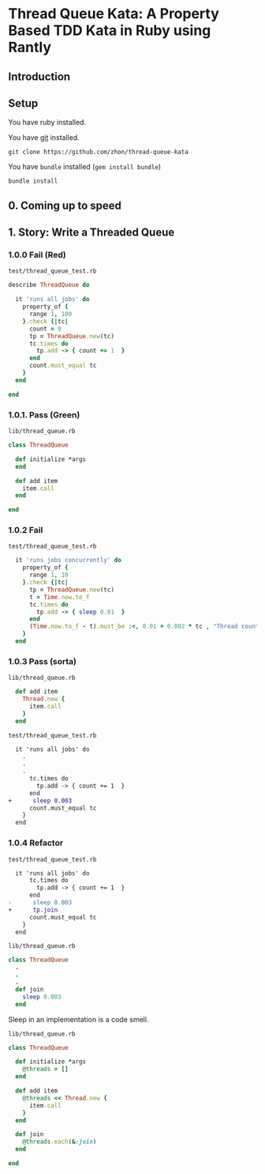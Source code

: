 Thread Queue Kata: A Property Based TDD Kata in Ruby using Rantly
=====

Introduction
------------

Setup
-----

You have ruby installed.

You have [git](http://git-scm.com/downloads) installed.

``git clone https://github.com/zhon/thread-queue-kata``

You have ``bundle`` installed (``gem install bundle``)

``bundle install``

## 0. Coming up to speed

## 1. Story: Write a Threaded Queue

### 1.0.0 Fail (Red)

``test/thread_queue_test.rb``
```ruby
describe ThreadQueue do

  it 'runs all jobs' do
    property_of {
      range 1, 100
    }.check {|tc|
      count = 0
      tp = ThreadQueue.new(tc)
      tc.times do
        tp.add -> { count += 1  }
      end
      count.must_equal tc
    }
  end

end
```
### 1.0.1. Pass (Green)

``lib/thread_queue.rb``

```ruby
class ThreadQueue

  def initialize *args
  end

  def add item
    item.call
  end

end
```

### 1.0.2 Fail

``test/thread_queue_test.rb``
```ruby
  it 'runs jobs concurrently' do
    property_of {
      range 1, 10
    }.check {|tc|
      tp = ThreadQueue.new(tc)
      t = Time.now.to_f
      tc.times do
        tp.add -> { sleep 0.01  }
      end
      (Time.now.to_f - t).must_be :<, 0.01 + 0.002 * tc , "Thread count #{tc}"
    }
  end
```

### 1.0.3 Pass (sorta)

``lib/thread_queue.rb``
```ruby
  def add item
    Thread.new {
      item.call
    }
  end
```

``test/thread_queue_test.rb``
```diff
  it 'runs all jobs' do
    .
    .
    .
      tc.times do
        tp.add -> { count += 1  }
      end
+      sleep 0.003
      count.must_equal tc
    }
  end
```

### 1.0.4 Refactor


``test/thread_queue_test.rb``
```diff
  it 'runs all jobs' do
      tc.times do
        tp.add -> { count += 1  }
      end
-      sleep 0.003
+      tp.join
      count.must_equal tc
    }
  end
```

``lib/thread_queue.rb``
```ruby
class ThreadQueue
  .
  .
  .
  def join
    sleep 0.003
  end
```

Sleep in an implementation is a code smell.


``lib/thread_queue.rb``
```ruby
class ThreadQueue

  def initialize *args
    @threads = []
  end

  def add item
    @threads << Thread.new {
      item.call
    }
  end

  def join
    @threads.each(&:join)
  end

end
```

